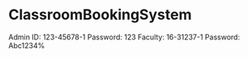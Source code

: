 # ClassroomBookingSystem
Admin ID: 123-45678-1 Password: 123
Faculty: 16-31237-1 Password: Abc1234%
